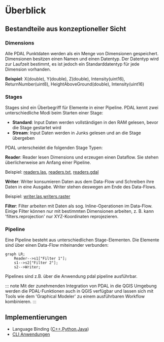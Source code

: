 # Überblick

<!-- ## Historie

| Datum   | Beschreibung                                              |
| ------- | --------------------------------------------------------- |
| 2011/04 | Howard Butlers erster Commit auf [GitHub](http://pdal.io) |
| 2021/02 | Integration in QGIS 3.18                                  |
| 2023/02 | Version 2.5.1 mit 135 Beitragenden und 900 GitHub Sternen |
| 2023/03 | Verbesserte Integration ab QGIS 3.30                      | -->

<!-- ## Abgrenzung zu anderen Bibliotheken
//TBD -->

## Bestandteile aus konzeptioneller Sicht

### Dimensions

Alle PDAL Punktdaten werden als ein Menge von Dimensionen gespeichert. Dimensionen besitzen einen Namen und einen Datentyp. Der Datentyp wird zur Laufzeit bestimmt, es ist jedoch ein Standarddatentyp für jede Dimension vorhanden.

__Beispiel__: X(double), Y(double), Z(double), Intensity(uint16), ReturnNumber(uint8), HeightAboveGround(double), Intensity(uint16)

### Stages

Stages sind ein Überbegriff für Elemente in einer Pipeline. PDAL kennt zwei unterschiedliche Modi beim Starten einer Stage:

- **Standard**: Input Daten werden vollständigen in den RAM gelesen, bevor die Stage gestartet wird
- **Stream**: Input Daten werden in Junks gelesen und an die Stage übergeben

PDAL unterscheidet die folgenden Stage Typen:

**Reader**:
Reader lesen Dimensions und erzeugen einen Dataflow. Sie stehen überlicherweise am Anfang einer Pipeline. 

Beispiel: [readers.las](https://pdal.io/en/latest/stages/readers.las.html#readers-las), [readers.txt](https://pdal.io/en/latest/stages/readers.text.html#readers-text), [readers.gdal](https://pdal.io/en/latest/stages/readers.gdal.html#readers-gdal)

**Writer**:
Writer konsumieren Daten aus dem Data-Flow und Schreiben ihre Daten in eine Ausgabe. Writer stehen deswegen am Ende des Data-Flows.

Beispiel: [writer.las](https://pdal.io/en/latest/stages/writers.las.html),[writers.raster](https://pdal.io/en/latest/stages/writers.raster.html)

**Filter**:
Filter arbeiten mit Daten als sog. Inline-Operationen im Data-Flow. Einige Filter können nur mit bestimmten Dimensionen arbeiten, z. B. kann 'filters.reprojection' nur XYZ-Koordinaten reprojezieren. 

### Pipeline

Eine Pipeline besteht aus unterschiedlichen Stage-Elementen. Die Elemente sind über einen Data-Flow miteinander verbunden:

```mermaid
graph LR;
    Reader-->s1["Filter 1"];
    s1-->s2["Filter 2"];
    s2-->Writer;
```

Pipelines sind z.B. über die Anwendung pdal pipeline ausführbar. 

::: note
Mit der zunehmenden Integration von PDAL in die QGIS Umgebung werden die PDAL-Funktionen auch in QGIS verfügbar und lassen sich mit Tools wie dem 'Graphical Modeler' zu einem ausführbaren Workflow kombinieren.
:::

## Implementierungen

- Language Binding ([C++](https://pdal.io/en/latest/api/cpp/index.html),[Python](https://pypi.org/project/pdal/),[Java](https://pdal.io/en/latest/java.html))
- [CLI Anwendungen](https://pdal.io/en/latest/apps/index.html)
